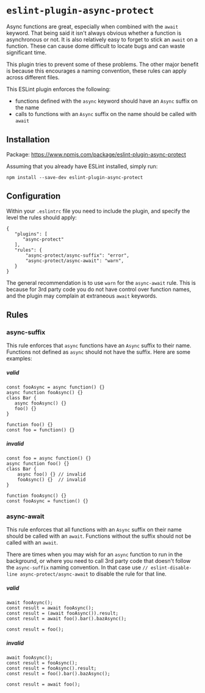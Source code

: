 # `eslint-plugin-async-protect`
Async functions are great, especially when combined with the `await` keyword. That being said it isn't always obvious whether a function is asynchronous or not. It is also relatively easy to forget to stick an `await` on a function. These can cause dome difficult to locate bugs and can waste significant time.

This plugin tries to prevent some of these problems. The other major benefit is because this encourages a naming convention, these rules can apply across different files.

This ESLint plugin enforces the following:

 - functions defined with the `async` keyword should have an `Async` suffix on the name
 - calls to functions with an `Async` suffix on the name should be called with `await`

## Installation
Package: https://www.npmjs.com/package/eslint-plugin-async-protect

Assuming that you already have ESLint installed, simply run:

```
npm install --save-dev eslint-plugin-async-protect
```

## Configuration
Within your `.eslintrc` file you need to include the plugin, and specify the level the rules should apply:
```
{
   "plugins": [
      "async-protect"
   ],
   "rules": {
       "async-protect/async-suffix": "error",
       "async-protect/async-await": "warn",
   }
}
```
The general recommendation is to use `warn` for the `async-await` rule. This is because for 3rd party code you do not have control over function names, and the plugin may complain at extraneous `await` keywords.

## Rules

### async-suffix
This rule enforces that `async` functions have an `Async` suffix to their name. Functions not defined as `async` should not have the suffix. Here are some examples:

##### valid
```
const fooAsync = async function() {}
async function fooAsync() {}
class Bar {
   async fooAsync() {}
   foo() {}
}

function foo() {}
const foo = function() {}
```

##### invalid
```
const foo = async function() {}
async function foo() {}
class Bar {
    async foo() {} // invalid
    fooAsync() {}  // invalid
}

function fooAsync() {}
const fooAsync = function() {}
```

### async-await
This rule enforces that all functions with an `Async` suffix on their name should be called with an `await`. Functions without the suffix should not be called with an `await`.

There are times when you may wish for an `async` function to run in the background, or where you need to call 3rd party code that doesn't follow the `async-suffix` naming convention. In that case use `// eslint-disable-line async-protect/async-await` to disable the rule for that line.

##### valid
```
await fooAsync();
const result = await fooAsync();
const result = (await fooAsync()).result;
const result = await foo().bar().bazAsync();

const result = foo();
```

##### invalid
```
await fooAsync();
const result = fooAsync();
const result = fooAsync().result;
const result = foo().bar().bazAsync();

const result = await foo();
```
